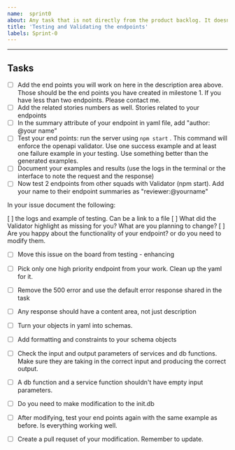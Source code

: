 ```yaml
---
name:  sprint0
about: Any task that is not directly from the product backlog. It doesn't have to be technical
title: 'Testing and Validating the endpoints'
labels: Sprint-0
---
```


---


Tasks
---
- [ ] Add the end points you will work on here in the description area above. Those should be the end points you have created in milestone 1. If you have less than two endpoints. Please contact me.
- [ ] Add the related stories numbers as well. Stories related to your endpoints 
- [ ] In the summary attribute of your endpoint in yaml file, add "author: @your name"
- [ ] Test your end points: run the server using `npm start` . This command will enforce the openapi validator. Use one success example and at least one failure example in your testing. Use something better than the generated examples.
- [ ] Document your examples and results (use the logs in the terminal or the interface to note the request and the response)
- [ ] Now test 2 endpoints from other squads with Validator (npm start). Add your name to their endpoint summaries as "reviewer:@yourname"

In your issue document the following:

[ ] the logs and example of testing. Can be a link to a file
[ ] What did the Validator highlight as missing for you? What are you planning to change?
[ ] Are you happy about the functionality of your endpoint? or do you need to modify them.

- [ ] Move this issue on the board from testing - enhancing

- [ ] Pick only one high priority endpoint from  your work. Clean up the yaml for it.
- [ ] Remove the 500 error and use the default error response shared in the task
- [ ] Any response should have a content area, not just description
- [ ] Turn your objects in yaml into schemas.
- [ ] Add formatting and constraints to your schema objects 
- [ ] Check the input and output parameters of services and db functions. Make sure they are taking in the correct input and producing the correct output.  
- [ ] A db function and a service function shouldn't have empty input parameters. 
- [ ] Do you need to make modification to the init.db
- [ ] After modifying, test your end points again with the same example as before. Is everything working well.
- [ ] Create a pull requset of your modification. Remember to update.
